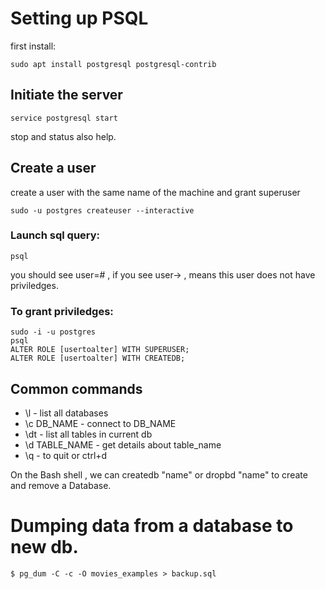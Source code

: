 # Setting up PSQL 

first install:
```
sudo apt install postgresql postgresql-contrib
```
## Initiate the server  
```
service postgresql start
```
stop and status also help.

## Create a user  
create a user with the same name of the machine and grant superuser
```
sudo -u postgres createuser --interactive
```
### Launch sql query:
```
psql
```

you should see user=# , if you see user-> , means this user does not have priviledges.

### To grant priviledges:
```
sudo -i -u postgres
psql
ALTER ROLE [usertoalter] WITH SUPERUSER;
ALTER ROLE [usertoalter] WITH CREATEDB;
```

## Common commands
- \l - list all databases
- \c DB_NAME - connect to DB_NAME
- \dt - list all tables in current db
- \d TABLE_NAME - get details about table_name
- \q - to quit or ctrl+d

On the Bash shell , we can createdb "name" or dropbd "name" to create and remove a Database.

# Dumping data from a database to new db.
```
$ pg_dum -C -c -O movies_examples > backup.sql
```





